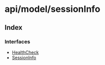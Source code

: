 # api/model/sessionInfo

## Index

### Interfaces

- [HealthCheck](/reference/api/model/sessionInfo/interfaces/HealthCheck.md)
- [SessionInfo](/reference/api/model/sessionInfo/interfaces/SessionInfo.md)
